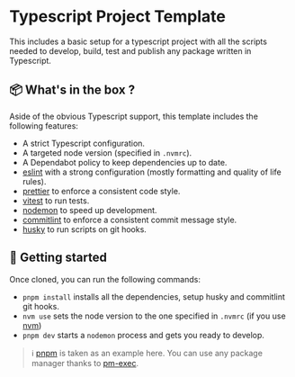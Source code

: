 # Typescript Project Template

This includes a basic setup for a typescript project with all the scripts needed to develop, build, test and publish any package written in Typescript.


## :package: What's in the box ?

Aside of the obvious Typescript support, this template includes the following features:

- A strict Typescript configuration.
- A targeted node version (specified in `.nvmrc`).
- A Dependabot policy to keep dependencies up to date.
- [eslint](https://eslint.org/) with a strong configuration (mostly formatting and quality of life rules).
- [prettier](https://prettier.io/) to enforce a consistent code style.
- [vitest](https://vitest.dev/) to run tests.
- [nodemon](https://nodemon.io/) to speed up development.
- [commitlint](https://commitlint.js.org/) to enforce a consistent commit message style.
- [husky](https://typicode.github.io/husky/#/) to run scripts on git hooks.

## :rocket: Getting started

Once cloned, you can run the following commands:

- `pnpm install` installs all the dependencies, setup husky and commitlint git hooks.
- `nvm use` sets the node version to the one specified in `.nvmrc` (if you use [nvm](https://github.com/nvm-sh/nvm))
- `pnpm dev` starts a `nodemon` process and gets you ready to develop.

> :information_source: [pnpm](https://pnpm.io/) is taken as an example here. You can use any package manager thanks to [pm-exec](https://github.com/slune-org/pm-exec).
